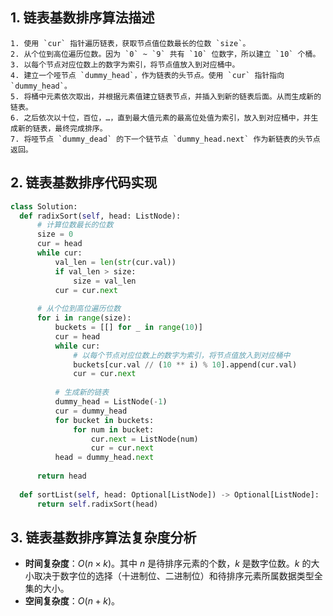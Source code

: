 ## 1. 链表基数排序算法描述

    1. 使用 `cur` 指针遍历链表，获取节点值位数最长的位数 `size`。
    2. 从个位到高位遍历位数。因为 `0` ~ `9` 共有 `10` 位数字，所以建立 `10` 个桶。
    3. 以每个节点对应位数上的数字为索引，将节点值放入到对应桶中。
    4. 建立一个哑节点 `dummy_head`，作为链表的头节点。使用 `cur` 指针指向 `dummy_head`。
    5. 将桶中元素依次取出，并根据元素值建立链表节点，并插入到新的链表后面。从而生成新的链表。
    6. 之后依次以十位，百位，…，直到最大值元素的最高位处值为索引，放入到对应桶中，并生成新的链表，最终完成排序。
    7. 将哑节点 `dummy_dead` 的下一个链节点 `dummy_head.next` 作为新链表的头节点返回。

## 2. 链表基数排序代码实现

  ```python
class Solution:
    def radixSort(self, head: ListNode):       
        # 计算位数最长的位数
        size = 0
        cur = head
        while cur:
            val_len = len(str(cur.val))
            if val_len > size:
                size = val_len
            cur = cur.next
        
        # 从个位到高位遍历位数
        for i in range(size):
            buckets = [[] for _ in range(10)]
            cur = head
            while cur:
                # 以每个节点对应位数上的数字为索引，将节点值放入到对应桶中
                buckets[cur.val // (10 ** i) % 10].append(cur.val)
                cur = cur.next
            
            # 生成新的链表
            dummy_head = ListNode(-1)
            cur = dummy_head
            for bucket in buckets:
                for num in bucket:
                    cur.next = ListNode(num)
                    cur = cur.next
            head = dummy_head.next
            
        return head
    
    def sortList(self, head: Optional[ListNode]) -> Optional[ListNode]:
        return self.radixSort(head)
  ```

## 3. 链表基数排序算法复杂度分析

  - **时间复杂度**：$O(n \times k)$。其中 $n$ 是待排序元素的个数，$k$ 是数字位数。$k$ 的大小取决于数字位的选择（十进制位、二进制位）和待排序元素所属数据类型全集的大小。
  - **空间复杂度**：$O(n + k)$。
